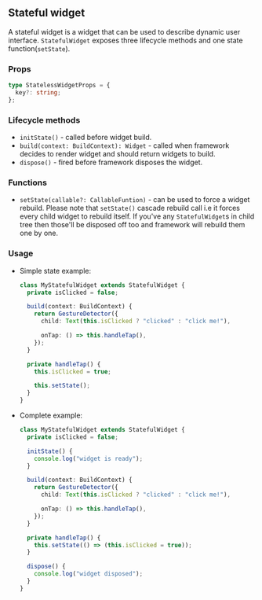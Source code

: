 ## Stateful widget

A stateful widget is a widget that can be used to describe dynamic user interface. `StatefulWidget` exposes three lifecycle methods and one state function(`setState`).

### Props

```typescript
type StatelessWidgetProps = {
  key?: string;
};
```

### Lifecycle methods

- `initState()` - called before widget build.
- `build(context: BuildContext): Widget` - called when framework decides to render widget and should return widgets to build.
- `dispose()` - fired before framework disposes the widget.

### Functions

- `setState(callable?: CallableFuntion)` - can be used to force a widget rebuild. Please note that `setState()` cascade rebuild call i.e it forces every child widget to rebuild itself. If you've any `StatefulWidget`s in child tree then those'll be disposed off too and framework will rebuild them one by one.

### Usage

- Simple state example:

  ```typescript
  class MyStatefulWidget extends StatefulWidget {
    private isClicked = false;

    build(context: BuildContext) {
      return GestureDetector({
        child: Text(this.isClicked ? "clicked" : "click me!"),

        onTap: () => this.handleTap(),
      });
    }

    private handleTap() {
      this.isClicked = true;

      this.setState();
    }
  }
  ```

- Complete example:

  ```typescript
  class MyStatefulWidget extends StatefulWidget {
    private isClicked = false;

    initState() {
      console.log("widget is ready");
    }

    build(context: BuildContext) {
      return GestureDetector({
        child: Text(this.isClicked ? "clicked" : "click me!"),

        onTap: () => this.handleTap(),
      });
    }

    private handleTap() {
      this.setState(() => (this.isClicked = true));
    }

    dispose() {
      console.log("widget disposed");
    }
  }
  ```
